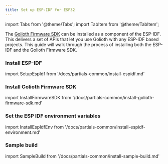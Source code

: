 ```yaml
---
title: Set up ESP-IDF for ESP32
---
```


import Tabs from '@theme/Tabs';
import TabItem from '@theme/TabItem';

The [Golioth Firmware SDK](https://github.com/golioth/golioth-firmware-sdk) can be
installed as a component of the ESP-IDF. This delivers a set of APIs that let
you use Golioth with any ESP-IDF based projects. This guide will walk through
the process of installing both the ESP-IDF and the Golioth Firmware SDK.

### Install ESP-IDF

import SetupEspIdf from '/docs/partials-common/install-espidf.md'

<SetupEspIdf/>

### Install Golioth Firmware SDK

import InstallFirmwareSDK from '/docs/partials-common/install-golioth-firmware-sdk.md'

<InstallFirmwareSDK/>

### Set the ESP IDF environment variables

import InstallEspIdfEnv from '/docs/partials-common/install-espidf-environment.md'

<InstallEspIdfEnv/>

### Sample build

import SampleBuild from '/docs/partials-common/install-sample-build.md'

<SampleBuild />
